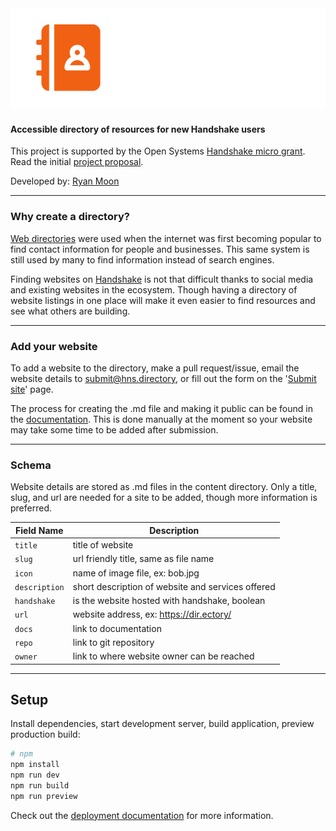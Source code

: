 <img src="/public/img/logo-sm.svg" alt="Handshake Dir.ectory.">

#### Accessible directory of resources for new Handshake users

This project is supported by the Open Systems [Handshake micro grant](https://github.com/opensystm/handshake-micro-grants). Read the initial [project proposal](https://github.com/opensystm/handshake-micro-grants/issues/6).

Developed by: [Ryan Moon](https://ryanmoon)

---

### Why create a directory?

[Web directories](https://en.wikipedia.org/wiki/Web_directory) were used when the internet was first becoming popular to find contact information for people and businesses. This same system is still used by many to find information instead of search engines.

Finding websites on [Handshake](https://handshake.org) is not that difficult thanks to social media and existing websites in the ecosystem. Though having a directory of website listings in one place will make it even easier to find resources and see what others are building.

---

### Add your website

To add a website to the directory, make a pull request/issue, email the website details to submit@hns.directory, or fill out the form on the '[Submit site](https://dir.ectory/submit/#submit-via-form)' page.

The process for creating the .md file and making it public can be found in the [documentation](https://dir.ectory/docs). This is done manually at the moment so your website may take some time to be added after submission.

---

### Schema

Website details are stored as .md files in the content directory. Only a title, slug, and url are needed for a site to be added, though more information is preferred.

Field Name      | Description
----------------|-----------
`title`         | title of website
`slug`          | url friendly title, same as file name
`icon`          | name of image file, ex: bob.jpg
`description`   | short description of website and services offered
`handshake`     | is the website hosted with handshake, boolean
`url`           | website address, ex: https://dir.ectory/
`docs`          | link to documentation
`repo`          | link to git repository
`owner`         | link to where website owner can be reached

---

## Setup

Install dependencies, start development server, build application, preview production build:

```bash
# npm
npm install
npm run dev
npm run build
npm run preview
```

Check out the [deployment documentation](https://nuxt.com/docs/getting-started/deployment) for more information.
